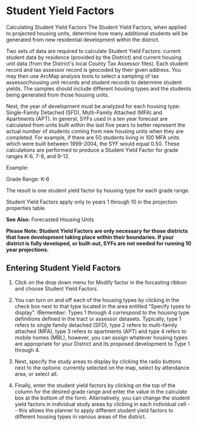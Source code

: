 # Student Yield Factors

Calculating Student Yield Factors
The Student Yield Factors, when applied to projected housing units, determine how many additional students will be generated from new residential development within the district.


 

Two sets of data are required to calculate Student Yield Factors: current student data by residence (provided by the District) and current housing unit data
(from the District's local County Tax Assessor files).  Each student record and tax assessor record is geocoded by their given address.  You may then use ArcMap analysis tools to
select a sampling of tax assessor/housing unit records and student records to determine student yields.  The samples should include different housing types and the students being
generated from those housing units.

 

Next, the year of development must be analyzed for each housing type: Single-Family Detached (SFD), Multi-Family Attached (MFA) and Apartments (APT).  In general, SYFs used in a 
ten year forecast are calculated from units built within the last five years to better represent the actual number of students coming from new housing units when they are 
completed. For example, if there are 50 students living in 100 MFA units which were built between 1999-2004, the SYF would equal 0.50.  These calculations are performed to produce
a Student Yield Factor for grade ranges K-6, 7-8, and 9-12.

Example:

Grade Range: K-6

The result is one student yield factor by housing type for each grade range.

Student Yield Factors apply only to years 1 through 10 in the projection properties table.

**See Also:**
Forecasted Housing Units

 

**Please Note: Student Yield Factors are only necessary for those districts that have development taking place within their boundaries.  If your district is fully developed, or built-out, SYFs are not needed for running 10 year projections.**

 

## Entering Student Yield Factors
1. Click on the drop down menu for Modify factor in the forcasting ribbon and choose Student Yield Factors.
2. You can turn on and off each of the housing types by clicking in the check box next to that type located in the area entitled “Specify types to display”.  (Remember: Types 1 through 4 correspond to the housing type definitions defined in the tract or assessor datasets.  Typically, type 1 refers to single family detached (SFD), type 2 refers to multi-family attached (MFA), type 3 refers to apartments (APT) and type 4 refers to mobile homes (MBL), however, you can assign whatever housing types are appropriate for your District and its proposed development to Type 1 through 4.

3. Next, specify the study areas to display by clicking the radio buttons next to the options: currently selected on the map, select by attendance area, or select all.  

4. Finally, enter the student yield factors by clicking on the top of the column for the desired grade range and enter the value in the calculate box at the bottom of the form.  Alternatively, you can change the student yield factors in individual study areas by clicking in each individual cell -- this allows the planner to apply different student yield factors to different housing types in various areas of the district.

